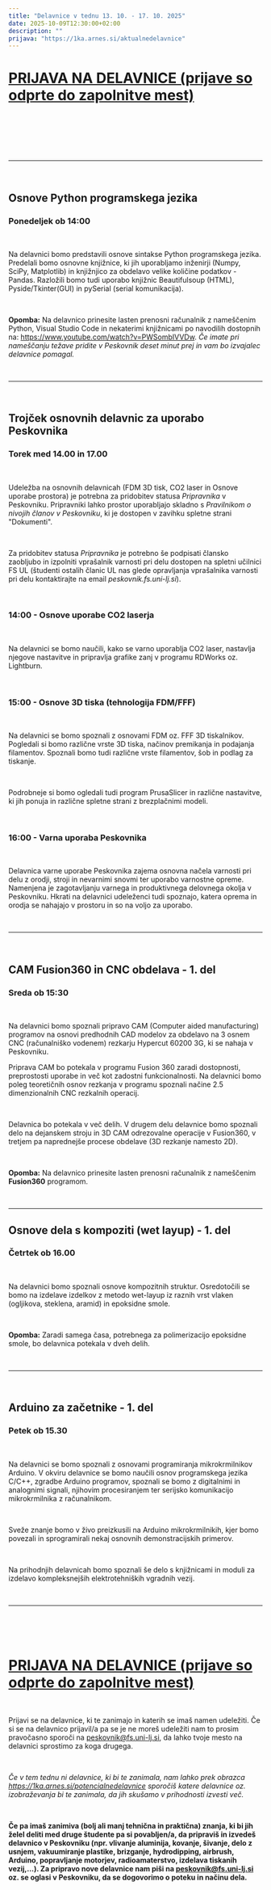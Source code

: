 ```yaml
---
title: "Delavnice v tednu 13. 10. - 17. 10. 2025"
date: 2025-10-09T12:30:00+02:00
description: ""
prijava: "https://1ka.arnes.si/aktualnedelavnice"
---
```


# [PRIJAVA NA DELAVNICE (prijave so odprte do zapolnitve mest)](https://1ka.arnes.si/aktualnedelavnice)

&nbsp;

&nbsp;

&nbsp;

---

&nbsp;

## Osnove Python programskega jezika
### Ponedeljek ob 14:00

&nbsp;

Na delavnici bomo predstavili osnove sintakse Python programskega jezika. Predelali bomo osnovne knjižnice, ki jih uporabljamo inženirji (Numpy, SciPy, Matplotlib) in knjižnjico za obdelavo velike količine podatkov - Pandas.
Razložili bomo tudi uporabo knjižnic Beautifulsoup (HTML), Pyside/Tkinter(GUI) in  pySerial (serial komunikacija).

&nbsp;

**Opomba:** Na delavnico prinesite lasten prenosni računalnik z nameščenim Python, Visual Studio Code in nekaterimi knjižnicami po navodilih dostopnih na: https://www.youtube.com/watch?v=PWSombIVVDw. *Če imate pri nameščanju težave pridite v Peskovnik deset minut prej in vam bo izvajalec delavnice pomagal.*

&nbsp;


---


&nbsp;

## Trojček osnovnih delavnic za uporabo Peskovnika

### Torek med 14.00 in 17.00


&nbsp;

Udeležba na osnovnih delavnicah (FDM 3D tisk, CO2 laser in Osnove uporabe prostora) je potrebna za pridobitev statusa _Pripravnika_ v Peskovniku. Pripravniki lahko prostor uporabljajo skladno s _Pravilnikom o nivojih članov v Peskovniku_, ki je dostopen v zavihku spletne strani "Dokumenti".  

&nbsp;

Za pridobitev statusa _Pripravnika_ je potrebno še podpisati člansko zaobljubo in izpolniti vprašalnik varnosti pri delu dostopen na spletni učilnici FS UL (študenti ostalih članic UL nas glede opravljanja vprašalnika varnosti pri delu kontaktirajte na email *peskovnik.fs.uni-lj.si*). 

&nbsp;

### 14:00 - Osnove uporabe CO2 laserja

&nbsp;

Na delavnici se bomo naučili, kako se varno uporablja CO2 laser, nastavlja njegove nastavitve in pripravlja grafike zanj v programu RDWorks oz. Lightburn. 

&nbsp;

### 15:00 - Osnove 3D tiska (tehnologija FDM/FFF)

&nbsp;

Na delavnici se bomo spoznali z osnovami FDM oz. FFF 3D tiskalnikov. Pogledali si bomo različne vrste 3D tiska, načinov premikanja in podajanja filamentov. Spoznali bomo tudi različne vrste filamentov, šob in podlag za tiskanje.

&nbsp;

Podrobneje si bomo ogledali  tudi program PrusaSlicer in različne nastavitve, ki jih ponuja in različne spletne strani z brezplačnimi modeli. 

&nbsp;

### 16:00 - Varna uporaba Peskovnika

&nbsp;

Delavnica varne uporabe Peskovnika zajema osnovna načela varnosti pri delu z orodji, stroji in nevarnimi snovmi ter uporabo varnostne opreme. Namenjena je zagotavljanju varnega in produktivnega delovnega okolja v Peskovniku. Hkrati na delavnici udeleženci tudi spoznajo, katera oprema in orodja se nahajajo v prostoru in so na voljo za uporabo. 


&nbsp;


---


&nbsp;

## CAM Fusion360 in CNC obdelava - 1. del

### Sreda ob 15:30

&nbsp;

Na delavnici bomo spoznali pripravo CAM (Computer aided manufacturing) programov na osnovi predhodnih CAD modelov za obdelavo na 3 osnem CNC (računalniško vodenem) rezkarju Hypercut 60200 3G, ki se nahaja v Peskovniku. 

Priprava CAM bo potekala v programu Fusion 360 zaradi dostopnosti, preprostosti uporabe in več kot zadostni funkcionalnosti. Na delavnici bomo poleg teoretičnih osnov rezkanja v programu spoznali načine 2.5 dimenzionalnih CNC rezkalnih operacij. 

&nbsp;

Delavnica bo potekala v več delih. V drugem delu delavnice bomo spoznali delo na dejanskem stroju in 3D CAM odrezovalne operacije v Fusion360, v tretjem pa naprednejše procese obdelave (3D rezkanje namesto 2D).   

&nbsp;

**Opomba:** Na delavnico prinesite lasten prenosni računalnik z nameščenim **Fusion360** programom.

&nbsp;


---

## Osnove dela s kompoziti (wet layup) - 1. del

### Četrtek ob 16.00

&nbsp;

Na delavnici bomo spoznali osnove kompozitnih struktur. Osredotočili se bomo na izdelave izdelkov z metodo wet-layup iz raznih vrst vlaken (ogljikova, steklena, aramid) in epoksidne smole. 

&nbsp;

**Opomba:** Zaradi samega časa, potrebnega za polimerizacijo epoksidne smole, bo delavnica potekala v dveh delih.

&nbsp;


---


&nbsp;

## Arduino za začetnike - 1. del

### Petek ob 15.30

&nbsp;

Na delavnici se bomo spoznali z osnovami programiranja mikrokrmilnikov Arduino. 
V okviru delavnice se bomo naučili osnov programskega jezika C/C++, zgradbe Arduino programov, spoznali se bomo z digitalnimi in analognimi signali, njihovim procesiranjem ter serijsko komunikacijo mikrokrmilnika z računalnikom.

&nbsp;

Sveže znanje bomo v živo preizkusili na Arduino mikrokrmilnikih, kjer bomo povezali in sprogramirali nekaj osnovnih demonstracijskih primerov. 

&nbsp;

Na prihodnjih delavnicah bomo spoznali še delo s knjižnicami in moduli za izdelavo kompleksnejših elektrotehniških vgradnih vezij.

&nbsp;


---



&nbsp;




 
&nbsp;





# [PRIJAVA NA DELAVNICE (prijave so odprte do zapolnitve mest)](https://1ka.arnes.si/aktualnedelavnice)

&nbsp;

Prijavi se na delavnice, ki te zanimajo in katerih se imaš namen udeležiti.
Če si se na delavnico prijavil/a pa se je ne moreš udeležiti nam to prosim pravočasno sporoči na [peskovnik@fs.uni-lj.si](mailto:peskovnik@fs.uni-lj.si), da lahko tvoje mesto na delavnici sprostimo za koga drugega.

&nbsp;

*Če v tem tednu ni delavnice, ki bi te zanimala, nam lahko prek obrazca https://1ka.arnes.si/potencialnedelavnice sporočiš katere delavnice oz. izobraževanja bi te zanimala, da jih skušamo v prihodnosti izvesti več.*

&nbsp;

**Če pa imaš zanimiva (bolj ali manj tehnična in praktična) znanja, ki bi jih želel deliti med druge študente pa si povabljen/a, da pripraviš in izvedeš delavnico v Peskovniku (npr. vlivanje aluminija, kovanje, šivanje, delo z usnjem, vakuumiranje plastike, brizganje, hydrodipping, airbrush, Arduino, popravljanje motorjev, radioamaterstvo, izdelava tiskanih vezij,...). Za pripravo nove delavnice nam piši na [peskovnik@fs.uni-lj.si](mailto:peskovnik@fs.uni-lj.si) oz. se oglasi v Peskovniku, da se dogovorimo o poteku in načinu dela.**

